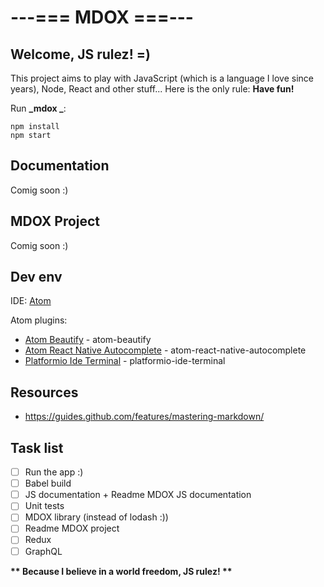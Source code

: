# ---=== MDOX ===---

## Welcome, JS rulez! =)

This project aims to play with JavaScript (which is a language I love since years), Node, React and other stuff...
Here is the only rule: __**Have fun!**__

Run __\_mdox \___:
```
npm install
npm start
```

## Documentation

Comig soon :)

## MDOX Project

Comig soon :)

## Dev env

IDE: [Atom](https://atom.io/)

Atom plugins:

* [Atom Beautify](https://atom.io/packages/atom-beautify) - atom-beautify
* [Atom React Native Autocomplete](https://atom.io/packages/atom-react-native-autocomplete) - atom-react-native-autocomplete
* [Platformio Ide Terminal](https://atom.io/packages/platformio-ide-terminal) - platformio-ide-terminal

## Resources

* https://guides.github.com/features/mastering-markdown/

## Task list

- [ ] Run the app :)
- [ ] Babel build
- [ ] JS documentation + Readme MDOX JS documentation
- [ ] Unit tests
- [ ] MDOX library (instead of lodash :))
- [ ] Readme MDOX project
- [ ] Redux
- [ ] GraphQL

__** Because I believe in a world freedom, JS rulez! **__
